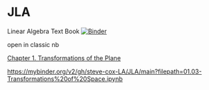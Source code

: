 # JLA
Linear Algebra Text Book
[![Binder](https://mybinder.org/badge_logo.svg)](https://mybinder.org/v2/gh/steve-cox-LA/JLA/main?labpath=01.02-Transformations%20of%20the%20Plane.ipynb)

open in classic nb

<a href="https://mybinder.org/v2/gh/steve-cox-LA/JLA/main?filepath=01.02-Transformations%20of%20the%20Plane.ipynb">Chapter 1. Transformations of the Plane</a>

https://mybinder.org/v2/gh/steve-cox-LA/JLA/main?filepath=01.03-Transformations%20of%20Space.ipynb

